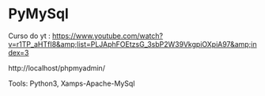 # PyMySql
Curso do yt : https://www.youtube.com/watch?v=r1TP_aHTfI8&amp;list=PLJAphFOEtzsG_3sbP2W39VkgpiOXpiA97&amp;index=3


http://localhost/phpmyadmin/

Tools: Python3, Xamps-Apache-MySql
